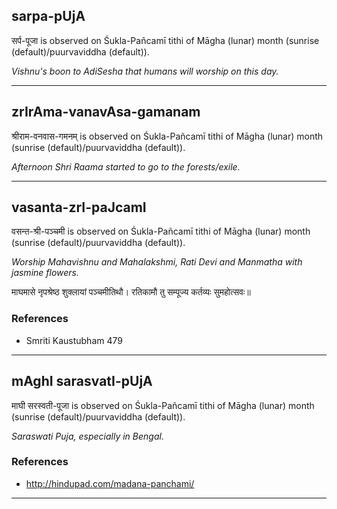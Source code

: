 ## sarpa-pUjA
सर्प-पूजा is observed on Śukla-Pañcamī tithi of Māgha (lunar) month (sunrise (default)/puurvaviddha (default)).

_Vishnu's boon to AdiSesha that humans will worship on this day._

---
## zrIrAma-vanavAsa-gamanam
श्रीराम-वनवास-गमनम् is observed on Śukla-Pañcamī tithi of Māgha (lunar) month (sunrise (default)/puurvaviddha (default)).

_Afternoon Shri Raama started to go to the forests/exile._

---
## vasanta-zrI-paJcamI
वसन्त-श्री-पञ्चमी is observed on Śukla-Pañcamī tithi of Māgha (lunar) month (sunrise (default)/puurvaviddha (default)).

_Worship Mahavishnu and Mahalakshmi, Rati Devi and Manmatha with jasmine flowers._

माघमासे नृपश्रेष्ठ शुक्लायां पञ्चमीतिथौ।
रतिकामौ तु सम्पूज्य कर्तव्यः सुमहोत्सवः॥
### References
* Smriti Kaustubham 479


---
## mAghI sarasvatI-pUjA
माघी सरस्वती-पूजा is observed on Śukla-Pañcamī tithi of Māgha (lunar) month (sunrise (default)/puurvaviddha (default)).

_Saraswati Puja, especially in Bengal._
### References
* http://hindupad.com/madana-panchami/


---
